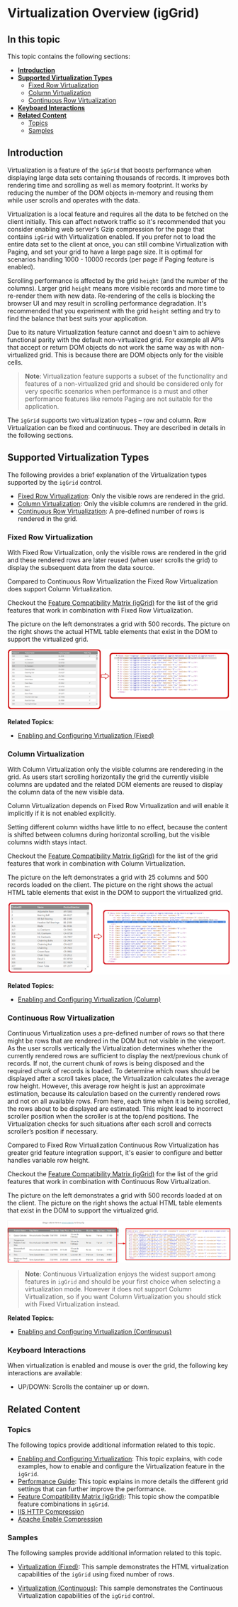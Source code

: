 ﻿<!--
|metadata|
{
    "fileName": "iggrid-virtualization-overview",
    "controlName": "igGrid",
    "tags": []
}
|metadata|
-->

# Virtualization Overview (igGrid)


## In this topic

This topic contains the following sections:

-   [**Introduction**](#introduction)
-   [**Supported Virtualization Types**](#supported_virtualization_types)
	-   [Fixed Row Virtualization](#fixed-row)
	-   [Column Virtualization](#column)
	-   [Continuous Row Virtualization](#continuous)
-   [**Keyboard Interactions**](#keyboard-interactions)
-   [**Related Content**](#related-content)
    -   [Topics](#topics)
	-   [Samples](#samples)

## <a id="introduction"></a> Introduction

Virtualization is a feature of the `igGrid` that boosts performance when displaying large data sets containing thousands of records. It improves both rendering time and scrolling as well as memory footprint. It works by reducing the number of the DOM objects in-memory and reusing them while user scrolls and operates with the data. 

Virtualization is a local feature and requires all the data to be fetched on the client initially. This can affect network traffic so it's recommended that you consider enabling web server's Gzip compression for the page that contains `igGrid` with Virtualization enabled.
If you prefer not to load the entire data set to the client at once, you can still combine Virtualization with Paging, and set your grid to have a large page size. It is optimal for scenarios handling 1000 - 10000 records (per page if Paging feature is enabled). 

Scrolling performance is affected by the grid `height` (and the number of the columns). Larger grid `height` means more visible records and more time to re-render them with new data. Re-rendering of the cells is blocking the browser UI and may result in scrolling performance degradation. It's recommended that you experiment with the grid `height` setting and try to find the balance that best suits your application.

Due to its nature Virtualization feature cannot and doesn't aim to achieve functional parity with the default non-virtualized grid. For example all APIs that accept or return DOM objects do not work the same way as with non-virtualized grid. This is because there are DOM objects only for the visible cells. 

> **Note**: Virtualization feature supports a subset of the functionality and features of a non-virtualized grid and should be considered only for very specific scenarios when performance is a must and other performance features like remote Paging are not suitable for the application.

The `igGrid` supports two virtualization types – row and column. Row Virtualization can be fixed and continuous. They are described in details in the following sections.

## <a id="supported_virtualization_types"></a>Supported Virtualization Types

The following provides a brief explanation of the Virtualization types supported by the `igGrid` control.

- [Fixed Row Virtualization](#fixed-row): Only the visible rows are rendered in the grid.
- [Column Virtualization](#column): Only the visible columns are rendered in the grid.
- [Continuous Row Virtualization](#continuous): A pre-defined number of rows is rendered in the grid.

### <a id="fixed-row"></a> Fixed Row Virtualization 

With Fixed Row Virtualization, only the visible rows are rendered in the grid and these rendered rows are later reused (when user scrolls the grid) to display the subsequent data from the data source.

Compared to Continuous Row Virtualization the Fixed Row Virtualization does support Column Virtualization.

Checkout the [Feature Compatibility Matrix (igGrid)](Feature-Compatibility-Matrix(igGrid).html) for the list of the grid features that work in combination with Fixed Row Virtualization.

The picture on the left demonstrates a grid with 500 records. The picture on the right shows the actual HTML table elements that exist in the DOM to support the virtualized grid.

![](images/igGrid_Virtualization_Overview_01.png)

**Related Topics:**

-   [Enabling and Configuring Virtualization (Fixed)](igGrid-Enabling-and-Configuring-Virtualization.html#fixed-row)

### <a id="column"></a> Column Virtualization 

With Column Virtualization only the visible columns are rendereding in the grid.
As users start scrolling horizontally the grid the currently visible columns are updated and the related DOM elements are reused to display the column data of the new visible data.

Column Virtualization depends on Fixed Row Virtualization and will enable it implicitly if it is not enabled explicitly.

Setting different column widths have little to no effect, because the content is shifted between columns during horizontal scrolling, but the visible columns width stays intact.

Checkout the [Feature Compatibility Matrix (igGrid)](Feature-Compatibility-Matrix(igGrid).html) for the list of the grid features that work in combination with Column Virtualization.

The picture on the left demonstrates a grid with 25 columns and 500 records loaded on the client. The picture on the right shows the actual HTML table elements that exist in the DOM to support the virtualized grid.

![](images/igGrid_Virtualization_Overview_3.png)

**Related Topics:**

-   [Enabling and Configuring Virtualization (Column)](igGrid-Enabling-and-Configuring-Virtualization.html#column)

### <a id="continuous"></a> Continuous Row Virtualization 

Continuous Virtualization uses a pre-defined number of rows so that there might be rows that are rendered in the DOM but not visible in the viewport. As the user scrolls vertically the Virtualization determines whether the currently rendered rows are sufficient to display the next/previous chunk of records. If not, the current chunk of rows is being disposed and the required chunk of records is loaded. To determine which rows should be displayed after a scroll takes place, the Virtualization calculates the average row height. However, this average row height is just an approximate estimation, because its calculation based on the currently rendered rows and not on all available rows. From here, each time when it is being scrolled, the rows about to be displayed are estimated. This might lead to incorrect scroller position when the scroller is at the top/end positions. The Virtualization checks for such situations after each scroll and corrects scroller’s position if necessary.

Compared to Fixed Row Virtualization Continuous Row Virtualization has greater grid feature integration support, it's easier to configure and better handles variable row height.

Checkout the [Feature Compatibility Matrix (igGrid)](Feature-Compatibility-Matrix(igGrid).html) for the list of the grid features that work in combination with Continuous Row Virtualization.

The picture on the left demonstrates a grid with 500 records loaded at on the client. The picture on the right shows the actual HTML table elements that exist in the DOM to support the virtualized grid.

![](images/igGrid_Virtualization_Overview_2.png)

> **Note**: Continuous Virtualization enjoys the widest support among features in `igGrid` and should be your first choice when selecting a virtualization mode. However it does not support Column Virtualization, so if you want Column Virtualization you should stick with Fixed Virtualization instead.

**Related Topics:**

-   [Enabling and Configuring Virtualization (Continuous)](igGrid-Enabling-and-Configuring-Virtualization.html#continuous)

### <a id="keyboard-interactions"></a>Keyboard Interactions

When virtualization is enabled and mouse is over the grid, the following key interactions are available:

- UP/DOWN: Scrolls the container up or down.

## <a id="related-content"></a> Related Content

### <a id="topics"></a> Topics

The following topics provide additional information related to this topic.

- [Enabling and Configuring Virtualization](igGrid-Enabling-and-Configuring-Virtualization.html): This topic explains, with code examples, how to enable and configure the Virtualization feature in the `igGrid`.
- [Performance Guide](iggrid-performance-guide.html): This topic explains in more details the different grid settings that can further improve the performance.
- [Feature Compatibility Matrix (igGrid)](Feature-Compatibility-Matrix(igGrid).html): This topic show the compatible feature combinations in `igGrid`.
- [IIS HTTP Compression](https://www.iis.net/configreference/system.webserver/httpcompression?showTreeNavigation=true)
- [Apache Enable Compression](http://httpd.apache.org/docs/current/mod/mod_deflate.html#enable)

### <a id="samples"></a> Samples

The following samples provide additional information related to this topic.

- [Virtualization (Fixed)](%%SamplesUrl%%/grid/virtualization-fixed): This sample demonstrates the HTML virtualization capabilities of the `igGrid` using fixed number of rows.

- [Virtualization (Continuous)](%%SamplesUrl%%/grid/virtualization-continuous): This sample demonstrates the Continuous Virtualization capabilities of the `igGrid` control.





 

 


